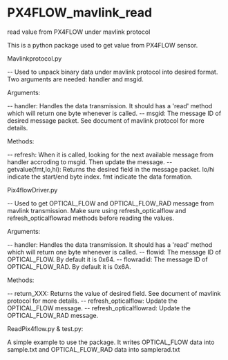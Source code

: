 # PX4FLOW_mavlink_read
read value from PX4FLOW under mavlink protocol

This is a python package used to get value from PX4FLOW sensor.

Mavlinkprotocol.py 

-- Used to unpack binary data under mavlink protocol into desired format. Two arguments are needed: handler and msgid.

Arguments:

-- handler: Handles the data transmission. It should has a 'read' method which will return one byte whenever is called.
-- msgid: The message ID of desired message packet. See document of mavlink protocol for more details.

Methods:

-- refresh: When it is called, looking for the next available message from handler accroding to msgid. Then update the message.
-- getvalue(fmt,lo,hi): Returns the desired field in the message packet. lo/hi indicate the start/end byte index. fmt indicate the data formation.

Pix4flowDriver.py

-- Used to get OPTICAL_FLOW and OPTICAL_FLOW_RAD message from mavlink transmission. Make sure using refresh_opticalflow and refresh_opticalflowrad methods before reading the values.

Arguments:

-- handler: Handles the data transmission. It should has a 'read' method which will return one byte whenever is called.
-- flowid: The message ID of OPTICAL_FLOW. By default it is 0x64.
-- flowradid: The message ID of OPTICAL_FLOW_RAD. By default it is 0x6A.

Methods:

-- return_XXX: Returns the value of desired field. See document of mavlink protocol for more details.
-- refresh_opticalflow: Update the OPTICAL_FLOW message.
-- refresh_opticalflowrad: Update the OPTICAL_FLOW_RAD message.

ReadPix4flow.py & test.py:

A simple example to use the package. It writes OPTICAL_FLOW data into sample.txt and OPTICAL_FLOW_RAD data into samplerad.txt
